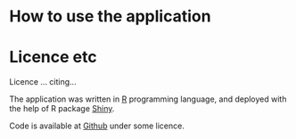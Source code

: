 
# How to use the application


# Licence etc

Licence ... citing...

The application was written in [R](http://www.r-project.org/) programming language, and deployed with the help of R package [Shiny](http://www.rstudio.com/shiny/). 

Code is available at [Github](https://github.com/hstojic/perfect-t-test-app) under some licence.
